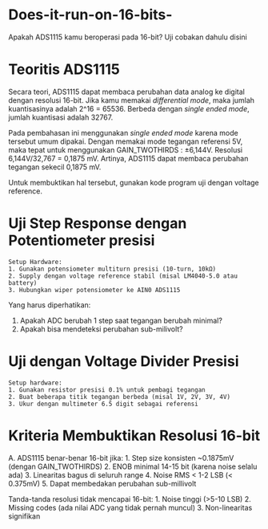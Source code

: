 # Does-it-run-on-16-bits-
Apakah ADS1115 kamu beroperasi pada 16-bit? Uji cobakan dahulu disini

# Teoritis ADS1115
Secara teori, ADS1115 dapat membaca perubahan data analog ke digital dengan resolusi 16-bit. Jika kamu memakai _differential mode_, maka jumlah kuantisasinya adalah 2^16 = 65536. Berbeda dengan _single ended mode_, jumlah kuantisasi adalah 32767. 

Pada pembahasan ini menggunakan _single ended mode_ karena mode tersebut umum dipakai. Dengan memakai mode tegangan referensi 5V, maka tepat untuk menggunakan GAIN_TWOTHIRDS : ±6,144V. Resolusi 6,144V/32,767 = 0,1875 mV. Artinya, ADS1115 dapat membaca perubahan tegangan sekecil 0,1875 mV. 

Untuk membuktikan hal tersebut, gunakan kode program uji dengan voltage reference. 

# Uji Step Response dengan Potentiometer presisi
    Setup Hardware:
    1. Gunakan potensiometer multiturn presisi (10-turn, 10kΩ)
    2. Supply dengan voltage reference stabil (misal LM4040-5.0 atau battery)
    3. Hubungkan wiper potensiometer ke AIN0 ADS1115

Yang harus diperhatikan:
  1. Apakah ADC berubah 1 step saat tegangan berubah minimal?
  2. Apakah bisa mendeteksi perubahan sub-milivolt?

# Uji dengan Voltage Divider Presisi
    Setup hardware:
    1. Gunakan resistor presisi 0.1% untuk pembagi tegangan
    2. Buat beberapa titik tegangan berbeda (misal 1V, 2V, 3V, 4V)
    3. Ukur dengan multimeter 6.5 digit sebagai referensi

# Kriteria Membuktikan Resolusi 16-bit 
 A. ADS1115 benar-benar 16-bit jika:
    1. Step size konsisten ~0.1875mV (dengan GAIN_TWOTHIRDS)
    2. ENOB minimal 14-15 bit (karena noise selalu ada)
    3. Linearitas bagus di seluruh range
    4. Noise RMS < 1-2 LSB (< 0.375mV)
    5. Dapat membedakan perubahan sub-millivolt

Tanda-tanda resolusi tidak mencapai 16-bit:
    1. Noise tinggi (>5-10 LSB)
    2. Missing codes (ada nilai ADC yang tidak pernah muncul)
    3. Non-linearitas signifikan
